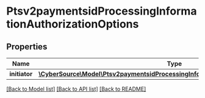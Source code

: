 # Ptsv2paymentsidProcessingInformationAuthorizationOptions

## Properties
Name | Type | Description | Notes
------------ | ------------- | ------------- | -------------
**initiator** | [**\CyberSource\Model\Ptsv2paymentsidProcessingInformationAuthorizationOptionsInitiator**](Ptsv2paymentsidProcessingInformationAuthorizationOptionsInitiator.md) |  | [optional] 

[[Back to Model list]](../README.md#documentation-for-models) [[Back to API list]](../README.md#documentation-for-api-endpoints) [[Back to README]](../README.md)



